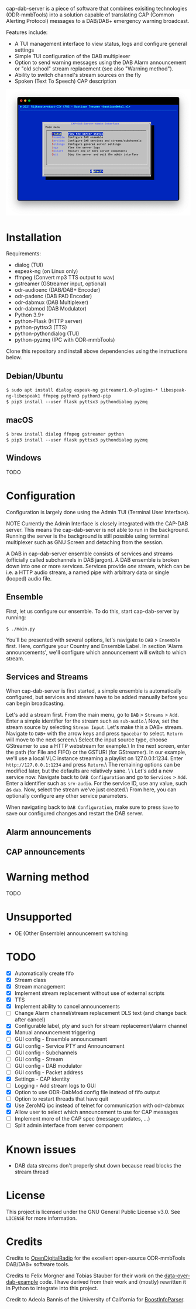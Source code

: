 cap-dab-server is a piece of software that combines exisiting technologies
(ODR-mmbTools) into a solution capable of translating CAP (Common
Alerting Protocol) messages to a DAB/DAB+ emergency warning broadcast.

Features include:
- A TUI management interface to view status, logs and configure general settings
- Simple TUI configuration of the DAB multiplexer
- Option to send warning messages using the DAB Alarm announcement or "old
  school" stream replacement (see also "Warning method").
- Ability to switch channel's stream sources on the fly
- Spoken (Text To Speech) CAP description

![Main menu](main_menu.png)

# Installation
Requirements:
- dialog (TUI)
- espeak-ng (on Linux only)
- ffmpeg (Convert mp3 TTS output to wav)
- gstreamer (GStreamer input, optional)
- odr-audioenc (DAB/DAB+ Encoder)
- odr-padenc (DAB PAD Encoder)
- odr-dabmux (DAB Multiplexer)
- odr-dabmod (DAB Modulator)
- Python 3.9+
- python-Flask (HTTP server)
- python-pyttsx3 (TTS)
- python-pythondialog (TUI)
- python-pyzmq (IPC with ODR-mmbTools)

Clone this repository and install above dependencies using the instructions
below.

## Debian/Ubuntu
```
$ sudo apt install dialog espeak-ng gstreamer1.0-plugins-* libespeak-ng-libespeak1 ffmpeg python3 python3-pip
$ pip3 install --user flask pyttsx3 pythondialog pyzmq
```

## macOS
```
$ brew install dialog ffmpeg gstreamer python
$ pip3 install --user flask pyttsx3 pythondialog pyzmq
```

## Windows
TODO

# Configuration
Configuration is largely done using the Admin TUI (Terminal User Interface).

NOTE Currently the Admin Interface is closely integrated with the CAP-DAB server.
This means the cap-dab-server is not able to run in the background. Running the
server is the background is still possible using terminal
multiplexer such as GNU Screen and detaching from the session.

A DAB in cap-dab-server ensemble consists of services and streams (officially
called subchannels in DAB jargon). A DAB ensemble is broken down into one or
more services. Services provide _one_ stream, which can be i.e. a HTTP audio
stream, a named pipe with arbitrary data or single (looped) audio file.

## Ensemble
First, let us configure our ensemble. To do this, start cap-dab-server by
running:
```
$ ./main.py
```

You'll be presented with several options, let's navigate to `DAB` > `Ensemble`
first. Here, configure your Country and Ensemble Label.
In section 'Alarm announcements', we'll configure which announcement will switch
to which stream.

## Services and Streams
When cap-dab-server is first started, a simple ensemble is automatically
configured, but services and stream have to be added manually before you can
begin broadcasting.

Let's add a stream first. From the main menu, go to `DAB` > `Streams` > `Add`.
Enter a simple identifier for the stream such as `sub-audio`.\\
Now, set the stream source by selecting `Stream Input`. Let's make this a DAB+
stream. Navigate to `DAB+` with the arrow keys and press `Spacebar` to select.
`Return` will move to the next screen.\\
Select the input source type, choose GStreamer to use a HTTP webstream for
example.\\
In the next screen, enter the path (for File and FIFO) or the GSTURI (for
GStreamer). In our example, we'll use a local VLC instance streaming a playlist
on 127.0.0.1:1234. Enter `http://127.0.0.1:1234` and press `Return`.\\
The remaining options can be modified later, but the defaults are relatively
sane.
\\
\\
Let's add a new service now. Navigate back to `DAB Configuration` and go to
`Services` > `Add`. Enter a identifier such as `srv-audio`. For the service ID,
use any value, such as `dab`. Now, select the stream we've just created.\\
From here, you can optionally configure any other service parameters.

When navigating back to `DAB Configuration`, make sure to press `Save` to save
our configured changes and restart the DAB server.

## Alarm announcements

## CAP announcements

# Warning method
TODO

# Unsupported
- OE (Other Ensemble) announcement switching

# TODO
- [x] Automatically create fifo
- [x] Stream class
- [x] Stream management
- [x] Implement stream replacement without use of external scripts
- [x] TTS
- [x] Implement ability to cancel announcements
- [ ] Change Alarm channel/stream replacement DLS text (and change back after cancel)
- [x] Configurable label, pty and such for stream replacement/alarm channel
- [x] Manual announcement triggering
- [ ] GUI config - Ensemble announcement
- [x] GUI config - Service PTY and Announcement
- [ ] GUI config - Subchannels
- [ ] GUI config - Stream
- [ ] GUI config - DAB modulator
- [ ] GUI config - Packet address
- [x] Settings - CAP identity
- [ ] Logging - Add stream logs to GUI
- [x] Option to use ODR-DabMod config file instead of fifo output
- [ ] Option to restart threads that have quit
- [x] Use ZeroMQ ipc instead of telnet for communication with odr-dabmux
- [x] Allow user to select which announcement to use for CAP messages
- [ ] Implement more of the CAP spec (message updates, ...)
- [ ] Split admin interface from server component

# Known issues
- DAB data streams don't properly shut down because read blocks the stream thread

# License
This project is licensed under the GNU General Public License v3.0. See
`LICENSE` for more information.

# Credits
Credits to [OpenDigitalRadio](http://www.opendigitalradio.org/) for the
excellent open-source ODR-mmbTools DAB/DAB+ software tools.

Credits to Felix Morgner and Tobias Stauber for their work on the
[data-over-dab-example](https://github.com/Opendigitalradio/data-over-dab-example)
code. I have derived from their work and (mostly) rewritten it in Python to
integrate into this project.

Credit to Adeola Bannis of the University of California for [BoostInfoParser](https://gist.github.com/thecodemaiden/dc4e4e4a54eaa5f0be84).
